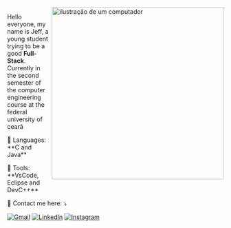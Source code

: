 <img src="https://raw.githubusercontent.com/MicaelliMedeiros/micaellimedeiros/master/image/computer-illustration.png" alt="ilustração de um computador" min-width="400px" max-width="400px" width="400px" align="right">

<p align="left"> 
  Hello everyone, my name is Jeff, a young student trying to be a good <strong>Full-Stack</strong>.<br>
  Currently in the second semester of the computer engineering course at the federal university of ceará
</p>

<p align="left">
  🦄 Languages: **C and Java**
</p>

<p align="left">
  💼 Tools: **VsCode, Eclipse and DevC++**
</p>

<p align="left">
  💌 Contact me here: ⤵️
</p>

<p align="left">
  <a href="#" title="Gmail">
  <img src="https://img.shields.io/badge/-Gmail-FF0000?style=flat-square&labelColor=FF0000&logo=gmail&logoColor=white&link=mailto:jeffersonaguiarsou@gmail.com" alt="Gmail"/></a>
  <a href="#" title="LinkedIn">
  <img src="https://img.shields.io/badge/-Linkedin-0e76a8?style=flat-square&logo=Linkedin&logoColor=white&link=https://www.linkedin.com/in/jefferson-aguiar-6064122b1/" alt="LinkedIn"/></a>
  <a href="#" title="Instagram">
  <img src="https://img.shields.io/badge/-Instagram-DF0174?style=flat-square&labelColor=DF0174&logo=instagram&logoColor=white&link=https://www.instagram.com/jxffool" alt="Instagram"/></a>
</p>
